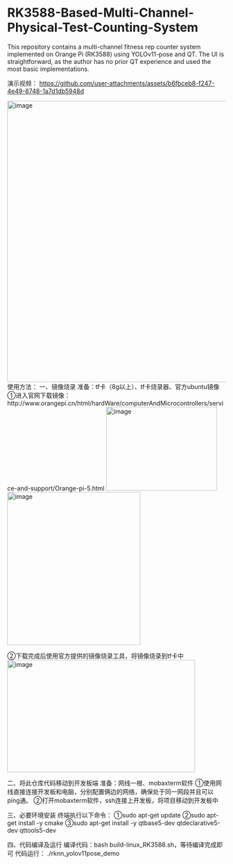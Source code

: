 # RK3588-Based-Multi-Channel-Physical-Test-Counting-System
This repository contains a multi-channel fitness rep counter system implemented on Orange Pi (RK3588) using YOLOv11-pose and QT. The UI is straightforward, as the author has no prior QT experience and used the most basic implementations.



演示视频：
https://github.com/user-attachments/assets/b6fbceb8-f247-4e49-8748-1a7d1db5948d



<img width="865" height="648" alt="image" src="https://github.com/user-attachments/assets/c017c6ed-d0a3-4261-be20-15042f781b07" />
使用方法：
一、镜像烧录
准备：tf卡（8g以上）、tf卡烧录器、官方ubuntu镜像
  ①进入官网下载镜像：http://www.orangepi.cn/html/hardWare/computerAndMicrocontrollers/service-and-support/Orange-pi-5.html
  <img width="256" height="193" alt="image" src="https://github.com/user-attachments/assets/46854c88-c350-471a-818f-7f86f33fa189" />
  <img width="307" height="353" alt="image" src="https://github.com/user-attachments/assets/431867da-eacc-4897-8d88-b921123e2728" />
  
  ②下载完成后使用官方提供的镜像烧录工具，将镜像烧录到tf卡中
  <img width="433" height="259" alt="image" src="https://github.com/user-attachments/assets/a6c06a5b-fded-489d-a10b-a0afcbddd2d9" />


二、将此仓库代码移动到开发板端
准备：网线一根、mobaxterm软件
    ①使用网线直接连接开发板和电脑，分别配置俩边的网络，确保处于同一网段并且可以ping通。
    ②打开mobaxterm软件，ssh连接上开发板，将项目移动到开发板中


三、必要环境安装
终端执行以下命令：
①sudo apt-get update
②sudo apt-get install -y cmake
③sudo apt-get install -y qtbase5-dev qtdeclarative5-dev qttools5-dev


四、代码编译及运行
  编译代码：bash build-linux_RK3588.sh，等待编译完成即可
  代码运行： ./rknn_yolov11pose_demo

